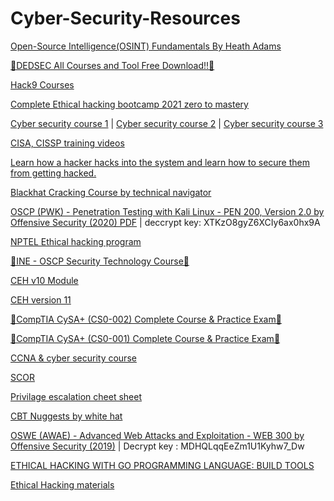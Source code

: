 # Cyber-Security-Resources

[Open-Source Intelligence(OSINT) Fundamentals By Heath Adams](https://mega.nz/folder/AmQVzCZB#XdSJsQMO8CfSropqjDFFnw)

[🔰DEDSEC All Courses and Tool Free Download!!🔰](https://mega.nz/folder/6WZ3kQRT#-_98YfFlIrVGkFbpKkQ34A)

[Hack9 Courses](https://mega.nz/folder/i0cxGI4J#Q7NB2PgXC21KIU9xX-B3fw)

[Complete Ethical hacking bootcamp 2021 zero to mastery](https://mega.nz/folder/o5QAHJxY#F57YMHtR_1Lcgw9p6WcMKg)

[Cyber security course 1](https://mega.nz/#F!zMN00AKJ!V9ZTkIgJiE03YJDDwHe9Jw) |
[Cyber security course 2](https://mega.nz/folder/2x9Q2SQY#bAbl9-naw0rwCk67M1o4lg) |
[Cyber security course 3](https://mega.nz/folder/r0ZDyQDB#zW1jF76lYqwtRhgulJ4DTw)

[CISA, CISSP training videos](https://mega.nz/folder/2x9Q2SQY#bAbl9-naw0rwCk67M1o4lg)


[Learn how a hacker hacks into the system and learn how to secure them from getting hacked.](https://mega.nz/file/5OAUzDrR#9KnYnNGMgiOQyV24hHtzcDREgkGW58YCHVRNyfl0kjs)

[Blackhat Cracking Course by technical navigator](https://drive.google.com/drive/u/0/folders/17KyX_80h0yBUrc3X-PMa3EnXoE0kFmJJ?sort=13&direction=a)

[OSCP (PWK) - Penetration Testing with Kali Linux - PEN 200, Version 2.0 by Offensive Security (2020) PDF](https://mega.nz/folder/82h2FTLA) | deccrypt key: XTKzO8gyZ6XCIy6ax0hx9A

[NPTEL Ethical hacking program](https://nptel.ac.in/courses/106/105/106105217/)

[🔰INE - OSCP Security Technology Course🔰](https://drive.google.com/drive/folders/1rycUpceJbLvAGY8UmCO9CKD-WbWNtBF5)

[CEH v10 Module](https://mega.nz/folder/8plEBKhZ#plxVgHXBag83AWMAUApQ9Q)

[CEH version 11](https://mega.nz/file/RcMl1S5C#O98nrMZN2oIXKYlVvTX2vzchf1hPAGUjVWio8mT_d8Y)

[🔰CompTIA CySA+ (CS0-002) Complete Course & Practice Exam🔰](https://mega.nz/folder/kQtw1BDT#-byYv3N5nucitJAVeviBEQ)

[🔰CompTIA CySA+ (CS0-001) Complete Course & Practice Exam🔰](https://mega.nz/folder/66pXSYTT#GjbQkKXxT3dIWx-w5a47LA/folder/LvhDmYrK)

[CCNA & cyber security course](https://sites.google.com/view/ccna-cybersec/home)

[SCOR](https://mega.nz/fm/pa4xjTSZ#F!UbwVHBQR!tAonNzVNbAbG3UW2XYPUJA)

[Privilage escalation cheet sheet](https://0xsp.com/offensive/privilege-escalation-cheatsheet)

[CBT Nuggests by white hat](https://mega.nz/folder/K2AUCS4J#Ttijg6zI0i3SXSm6hOYhxg)

[OSWE (AWAE) - Advanced Web Attacks and Exploitation - WEB 300 by Offensive Security (2019)](https://mega.nz/folder/wmJhyaZB) | Decrypt key : MDHQLqqEeZm1U1Kyhw7_Dw

[ETHICAL HACKING WITH GO PROGRAMMING LANGUAGE: BUILD TOOLS](https://mega.nz/file/HkhQibBB#cJZ-AWEblc6gOTWCNORWzKL1ykvvnL9Y4yfa7Pp0j3Q)

[Ethical Hacking materials ](https://drive.google.com/drive/folders/1mDMqTC82qd6ZFw11NkuXLmakauo1GOXv?usp=sharing)




